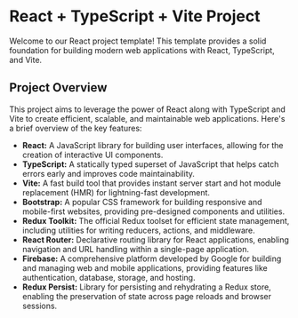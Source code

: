 <!DOCTYPE html>
<html lang="en">
<head>
  <meta charset="UTF-8">
  <meta name="viewport" content="width=device-width, initial-scale=1.0">
</head>
<body>

<h1>React + TypeScript + Vite Project</h1>

<p>Welcome to our React project template! This template provides a solid foundation for building modern web applications with React, TypeScript, and Vite.</p>

<h2>Project Overview</h2>

<p>This project aims to leverage the power of React along with TypeScript and Vite to create efficient, scalable, and maintainable web applications. Here's a brief overview of the key features:</p>

<ul>
  <li><strong>React:</strong> A JavaScript library for building user interfaces, allowing for the creation of interactive UI components.</li>
  <li><strong>TypeScript:</strong> A statically typed superset of JavaScript that helps catch errors early and improves code maintainability.</li>
  <li><strong>Vite:</strong> A fast build tool that provides instant server start and hot module replacement (HMR) for lightning-fast development.</li>
  <li><strong>Bootstrap:</strong> A popular CSS framework for building responsive and mobile-first websites, providing pre-designed components and utilities.</li>
  <li><strong>Redux Toolkit:</strong> The official Redux toolset for efficient state management, including utilities for writing reducers, actions, and middleware.</li>
  <li><strong>React Router:</strong> Declarative routing library for React applications, enabling navigation and URL handling within a single-page application.</li>
  <li><strong>Firebase:</strong> A comprehensive platform developed by Google for building and managing web and mobile applications, providing features like authentication, database, storage, and hosting.</li>
  <li><strong>Redux Persist:</strong> Library for persisting and rehydrating a Redux store, enabling the preservation of state across page reloads and browser sessions.</li>
</ul>



</body>
</html>
